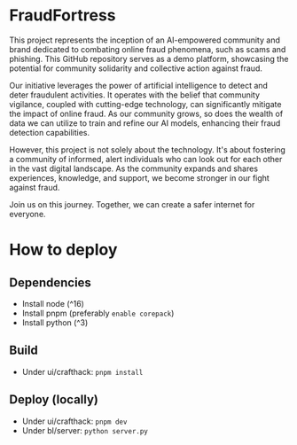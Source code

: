 # FraudFortress
This project represents the inception of an AI-empowered community and brand dedicated to combating online fraud phenomena, such as scams and phishing. This GitHub repository serves as a demo platform, showcasing the potential for community solidarity and collective action against fraud.

Our initiative leverages the power of artificial intelligence to detect and deter fraudulent activities. It operates with the belief that community vigilance, coupled with cutting-edge technology, can significantly mitigate the impact of online fraud. As our community grows, so does the wealth of data we can utilize to train and refine our AI models, enhancing their fraud detection capabilities.

However, this project is not solely about the technology. It's about fostering a community of informed, alert individuals who can look out for each other in the vast digital landscape. As the community expands and shares experiences, knowledge, and support, we become stronger in our fight against fraud.

Join us on this journey. Together, we can create a safer internet for everyone.

# How to deploy

## Dependencies

- Install node (^16)
- Install pnpm (preferably `enable corepack`)
- Install python (^3)

## Build

- Under ui/crafthack: `pnpm install`

## Deploy (locally)

- Under ui/crafthack: `pnpm dev`
- Under bl/server: `python server.py`
